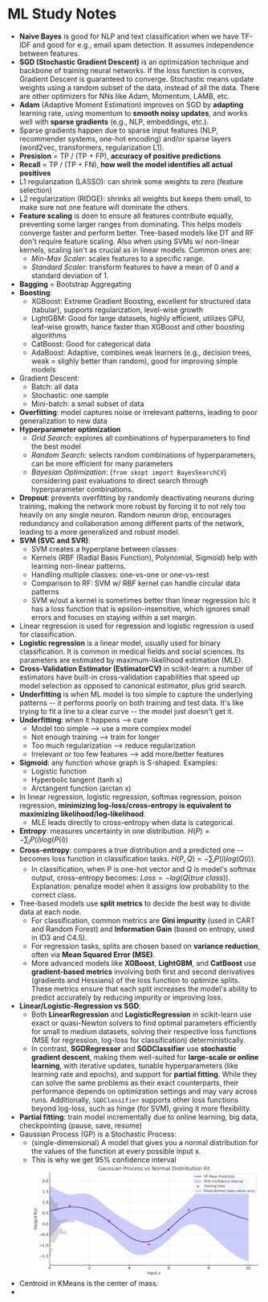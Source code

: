 # ML Study Notes

- **Naive Bayes** is good for NLP and text classification when we have TF-IDF and good for e.g., email spam detection. It assumes independence between features.
- **SGD (Stochastic Gradient Descent)** is an optimization technique and backbone of training neural networks. If the loss function is convex, Gradient Descent is guaranteed to converge. Stochastic means update weights using a random subset of the data, instead of all the data. There are other optimizers for NNs like Adam, Momentum, LAMB, etc. 
- **Adam** (Adaptive Moment Estimation) improves on SGD by **adapting** learning rate, using momentum to **smooth noisy updates**, and works well with **sparse gradients** (e.g., NLP, embeddings, etc.).
- Sparse gradients happen due to sparse input features (NLP, recommender systems, one-hot encoding) and/or sparse layers (word2vec, transformers, regularization L1).
- **Presision** = TP / (TP + FP), **accuracy of positive predictions**
- **Recall** = TP / (TP + FN), **how well the model identifies all actual positives**
- L1 regularization (LASSO): can shrink some weights to zero (feature selection)
- L2 regularization (RIDGE): shrinks all weights but keeps them small, to make sure not one feature will dominate the others.
- **Feature scaling** is doen to ensure all features contribute equally, preventing some larger ranges from dominating. This helps models converge faster and perform better. Tree-based models like DT and RF don't require feature scaling. Also when using SVMs w/ non-linear kernels, scaling isn't as crucial as in linear models. Common ones are:
    - *Min-Max Scaler*: scales features to a specific range.
    - *Standard Scaler*: transform features to have a mean of 0 and a standard deviation of 1.
- **Bagging** = Bootstrap Aggregating
- **Boosting**:
    - XGBoost: Extreme Gradient Boosting, excellent for structured data (tabular), supports regularization, level-wise growth
    - LightGBM: Good for large datasets, highly efficient, utilizes GPU, leaf-wise growth, hance faster than XGBoost and other boosting algorithms
    - CatBoost: Good for categorical data
    - AdaBoost: Adaptive, combines weak learners (e.g., decision trees, weak = slighly better than random), good for improving simple models
- Gradient Descent:
    - Batch: all data
    - Stochastic: one sample
    - Mini-batch: a small subset of data
- **Overfitting**: model captures noise or irrelevant patterns, leading to poor generalization to new data
- **Hyperparameter optimization**
    - *Grid Search*: explores all combinations of hyperparameters to find the best model
    - *Random Search*: selects random combinations of hyperparameters, can be more efficient for many parameters
    - *Bayesian Optimization*: (`from skopt import BayesSearchCV`) considering past evaluations to direct search through hyperparameter combinations.
- **Dropout**: prevents overfitting by randomly deactivating neurons during training, making the network more robust by forcing it to not rely too heavily on any single neuron. Random neuron drop, encourages redundancy and collaboration among different parts of the network, leading to a more generalized and robust model.
- **SVM (SVC and SVR)**:
    - SVM creates a hyperplane between classes
    - Kernels (RBF (Radial Basis Function), Polynomial, Sigmoid) help with learning non-linear patterns.
    - Handling multiple classes: one-vs-one or one-vs-rest 
    - Comparison to RF: SVM w/ RBF kernel can handle circular data patterns
    - SVM w/out a kernel is sometimes better than linear regression b/c it has a loss function that is epsilon-insensitive, which ignores small errors and focuses on staying within a set margin.
- Linear regression is used for regression and logistic regression is used for classification.
- **Logistic regression** is a linear model, usually used for binary classification. It is common in medical fields and social sciences. Its parameters are estimated by maximum-likelihood estimation (MLE).
- **Cross-Validation Estimator (EstimatorCV)** in scikit-learn: a number of estimators have built-in cross-validation capabilities that speed up model selection as opposed to canonical estimator, plus grid search.
- **Underfitting** is when ML model is too simple to capture the underlying patterns -- it performs poorly on both training and test data. It's like trying to fit a line to a clear curve -- the model just doesn't get it.
- **Underfitting**: when it happens --> cure
    - Model too simple --> use a more complex model
    - Not enough training --> train for longer
    - Too much regularization --> reduce regularization
    - Irrelevant or too few features --> add more/better features
- **Sigmoid**: any function whose graph is S-shaped. Examples:
    - Logistic function
    - Hyperbolic tangent (tanh x)
    - Arctangent function (arctan x)
- In linear regression, logistic regression, softmax regression, poison regression, **minimizing log-loss/cross-entropy is equivalent to maximizing likelihood/log-likelihood**.
    - MLE leads directly to cross-entropy when data is categorical.
- **Entropy**: measures uncertainty in one distribution. $H(P) = -\sum_i{P(i)}log(P(i))$
- **Cross-entropy**: compares a true distribution and a predicted one -- becomes loss function in classification tasks. $H(P,Q) = -\sum_i{P(i)}log(Q(i))$.
    - In classification, when P is one-hot vector and Q is model's softmax output, cross-entropy becomes: $Loss = -log(Q(true\ class))$. Explanation: penalize model when it assigns low probability to the correct class.
- Tree-based models use **split metrics** to decide the best way to divide data at each node.
    - For classification, common metrics are **Gini impurity** (used in CART and Random Forest) and **Information Gain** (based on entropy, used in ID3 and C4.5).
    - For regression tasks, splits are chosen based on **variance reduction**, often via **Mean Squared Error (MSE)**.
     - More advanced models like **XGBoost**, **LightGBM**, and **CatBoost** use **gradient-based metrics** involving both first and second derivatives (gradients and Hessians) of the loss function to optimize splits. These metrics ensure that each split increases the model's ability to predict accurately by reducing impurity or improving loss.
- **Linear/Logistic-Regression vs SGD**:
    - Both **LinearRegression** and **LogisticRegression** in scikit-learn use exact or quasi-Newton solvers to find optimal parameters efficiently for small to medium datasets, solving their respective loss functions (MSE for regression, log-loss for classification) deterministically.
    - In contrast, **SGDRegressor** and **SGDClassifier** use **stochastic gradient descent**, making them well-suited for **large-scale or online learning**, with iterative updates, tunable hyperparameters (like learning rate and epochs), and support for **partial fitting**. While they can solve the same problems as their exact counterparts, their performance depends on optimization settings and may vary across runs. Additionally, `SGDClassifier` supports other loss functions beyond log-loss, such as hinge (for SVM), giving it more flexibility.
- **Partial fitting**: train model incrementally due to online learning, big data, checkpointing (pause, save, resume)
- Gaussian Process (GP) is a Stochastic Process:
    - (single-dimensional) A model that gives you a normal distribution for the values of the function at every possible input x.
    - This is why we get 95% confidence interval
    ![alt text](image.png)
- Centroid in KMeans is the center of mass.
- 
